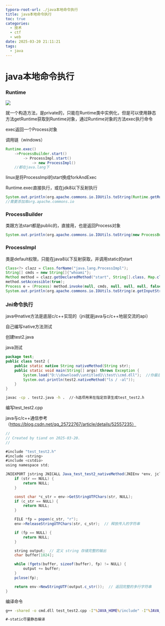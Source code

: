 ```yaml
---
typora-root-url: ./java本地命令执行
title: java本地命令执行
toc: true
categories:
  - 技术
  - ctf
  - web
date: 2025-03-20 21:11:21
tags:
  - java
---
```


# java本地命令执行

### Runtime

![](image.png)

就一个构造方法，是private的，只能在Runtime类中实例化，但是可以使用静态方法getRuntime获取到Runtime对象，通过Runtime对象的方法exec执行命令

exec返回一个Process对象

调用链（windows）

```java
Runtime.exec() 
	->ProcessBuilder.start()
		-> ProcessImpl.start() 
     		-> new ProcessImpl()
    //都在java.lang下
```

linux是将ProcessImpl的start换成forkAndExec

Runtime.exec直接执行，或在jdk8以下反射执行

```java
System.out.println(org.apache.commons.io.IOUtils.toString(Runtime.getRuntime().exec("ls").getInputStream()));
//需要添加库org.apache.commons.io
```

### ProcessBuilder

类跟方法start都是public的，直接用，也是返回Process对象

```java
System.out.println(org.apache.commons.io.IOUtils.toString(new ProcessBuilder("whoami").start().getInputStream()));
```

### ProcessImpl

类是default权限，只能在java8以下反射获取，并调用static的start

```java
Class<?> clazz = Class.forName("java.lang.ProcessImpl");
String[] cmds = new String[]{"whoami"};
Method method = clazz.getDeclaredMethod("start", String[].class, Map.class, String.class, ProcessBuilder.Redirect[].class, boolean.class);
method.setAccessible(true);
Process e = (Process) method.invoke(null, cmds, null, null, null, false);
System.out.println(org.apache.commons.io.IOUtils.toString(e.getInputStream()));
```

### Jni命令执行

java中native方法是底层c/c++实现的（jni就是java与c/c++地层交流的api）

自己编写native方法测试

创建test2.java

java测试

```java
package test;
public class test2 {
    public static native String nativeMethod(String str);
    public static void main(String[] args) throws Exception {
        System.load("D:\\download\\untitled1\\test\\cmd.dll"); 	//你最后的dll生成的位置，或者你直接将dll丢掉java.library.path
        System.out.println(test2.nativeMethod("ls / -al"));
    }
}
```

```bash
javac -cp . test2.java -h .  //-h选项用来在指定目录生成test_test2.h
```

编写test_test2.cpp

java与c/c++通信参考（https://blog.csdn.net/qq_25722767/article/details/52557235）

```java
//
// Created by tiand on 2025-03-20.
//

#include "test_test2.h"
#include <string> 
#include <cstdio>
using namespace std;

JNIEXPORT jstring JNICALL Java_test_test2_nativeMethod(JNIEnv *env, jclass jclass, jstring str) {
    if (str == NULL) {
        return NULL;
    }

    const char *c_str = env->GetStringUTFChars(str, NULL);
    if (c_str == NULL) {
        return NULL;
    }

    FILE *fp = popen(c_str, "r");
    env->ReleaseStringUTFChars(str, c_str);  // 释放传入的字符串

    if (fp == NULL) {
        return NULL;
    }

    string output;  // 定义 string 存储完整的输出
    char buffer[1024];

    while (fgets(buffer, sizeof(buffer), fp) != NULL) {
        output += buffer;
    }
    pclose(fp);

    return env->NewStringUTF(output.c_str());  // 返回完整的多行字符串
}
```

编译命令

```cmd
g++ -shared -o cmd.dll test_test2.cpp -I"%JAVA_HOME%/include" -I"%JAVA_HOME%/include/win32" -static -static-libgcc -static-libstdc++ -Wl,--add-stdcall-alias

#-static尽量静态编译
```

